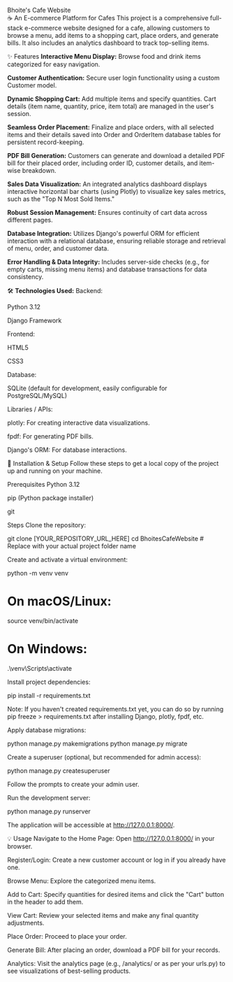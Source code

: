 Bhoite's Cafe Website<br>
☕ An E-commerce Platform for Cafes
This project is a comprehensive full-stack e-commerce website designed for a cafe, allowing customers to browse a menu, add items to a shopping cart, place orders, and generate bills. It also includes an analytics dashboard to track top-selling items.

✨ Features
<b>Interactive Menu Display:</b> Browse food and drink items categorized for easy navigation.

<b>Customer Authentication:</b> Secure user login functionality using a custom Customer model.

<b>Dynamic Shopping Cart:</b> Add multiple items and specify quantities. Cart details (item name, quantity, price, item total) are managed in the user's session.

<b>Seamless Order Placement:</b> Finalize and place orders, with all selected items and their details saved into Order and OrderItem database tables for persistent record-keeping.

<b>PDF Bill Generation:</b> Customers can generate and download a detailed PDF bill for their placed order, including order ID, customer details, and item-wise breakdown.

<b>Sales Data Visualization:</b> An integrated analytics dashboard displays interactive horizontal bar charts (using Plotly) to visualize key sales metrics, such as the "Top N Most Sold Items."

<b>Robust Session Management:</b> Ensures continuity of cart data across different pages.

<b>Database Integration:</b> Utilizes Django's powerful ORM for efficient interaction with a relational database, ensuring reliable storage and retrieval of menu, order, and customer data.

<b>Error Handling & Data Integrity:</b> Includes server-side checks (e.g., for empty carts, missing menu items) and database transactions for data consistency.

🛠️ <b>Technologies Used:</b>
Backend:

Python 3.12

Django Framework

Frontend:

HTML5

CSS3

Database:

SQLite (default for development, easily configurable for PostgreSQL/MySQL)

Libraries / APIs:

plotly: For creating interactive data visualizations.

fpdf: For generating PDF bills.

Django's ORM: For database interactions.

🚀 Installation & Setup
Follow these steps to get a local copy of the project up and running on your machine.

Prerequisites
Python 3.12

pip (Python package installer)

git

Steps
Clone the repository:

git clone [YOUR_REPOSITORY_URL_HERE]
cd BhoitesCafeWebsite # Replace with your actual project folder name


Create and activate a virtual environment:

python -m venv venv
# On macOS/Linux:
source venv/bin/activate
# On Windows:
.\venv\Scripts\activate


Install project dependencies:

pip install -r requirements.txt


Note: If you haven't created requirements.txt yet, you can do so by running pip freeze > requirements.txt after installing Django, plotly, fpdf, etc.

Apply database migrations:

python manage.py makemigrations
python manage.py migrate


Create a superuser (optional, but recommended for admin access):

python manage.py createsuperuser


Follow the prompts to create your admin user.

Run the development server:

python manage.py runserver


The application will be accessible at http://127.0.0.1:8000/.

💡 Usage
Navigate to the Home Page: Open http://127.0.0.1:8000/ in your browser.

Register/Login: Create a new customer account or log in if you already have one.

Browse Menu: Explore the categorized menu items.

Add to Cart: Specify quantities for desired items and click the "Cart" button in the header to add them.

View Cart: Review your selected items and make any final quantity adjustments.

Place Order: Proceed to place your order.

Generate Bill: After placing an order, download a PDF bill for your records.

Analytics: Visit the analytics page (e.g., /analytics/ or as per your urls.py) to see visualizations of best-selling products.

